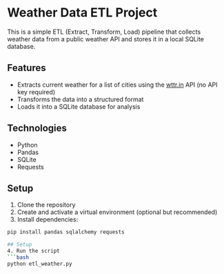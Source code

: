 # Weather Data ETL Project

This is a simple ETL (Extract, Transform, Load) pipeline that collects weather data from a public weather API and stores it in a local SQLite database.

## Features
- Extracts current weather for a list of cities using the [wttr.in](https://wttr.in) API (no API key required)
- Transforms the data into a structured format
- Loads it into a SQLite database for analysis

## Technologies
- Python
- Pandas
- SQLite
- Requests

## Setup

1. Clone the repository  
2. Create and activate a virtual environment (optional but recommended)  
3. Install dependencies:
```bash
pip install pandas sqlalchemy requests

## Setup
4. Run the script
```bash 
python etl_weather.py



